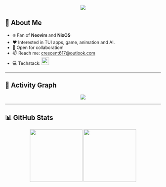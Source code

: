 <p align="center">
  <img src="https://readme-typing-svg.demolab.com?font=Sans&size=30&pause=500&center=true&vCenter=true&width=600&lines=Code+is+cheap.+Show+me+the+idea." />
</p>

## 🧩 About Me

- ❄️ Fan of **Neovim** and **NixOS**
- ♥️ Interested in TUI apps, game, animation and AI.
- 🤝 Open for collaboration!
- 📫 Reach me: [crescent617@outlook.com](mailto:crescent617@outlook.com)
- 💻 Techstack: <img src="https://skillicons.dev/icons?i=golang,python,typescript,javascript,react,rust,docker" height="24" />

---

## 🌌 Activity Graph

<div align="center">
  <img src="https://github-readme-activity-graph.vercel.app/graph?username=Crescent617&hide_border=true&theme=react-dark" />
</div>

---

## 📊 GitHub Stats

<div align="center">
  <img height="170" src="https://github-readme-stats.vercel.app/api?username=Crescent617&show_icons=true&hide=issues&theme=tokyonight" />
  <img height="170" src="https://github-readme-stats.vercel.app/api/top-langs/?username=Crescent617&layout=compact&theme=tokyonight" />
</div>
